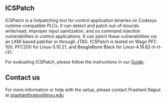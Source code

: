 ## ICSPatch
ICSPatch is a hotpatching tool for control application binaries on Codesys runtime-compatible PLCs. It can detect and patch out-of-bounds write/read, improper input sanitization, and os command injection vulnerabilities in control applications. It can patch these vulnerabilities via an LKM-based patcher or through JTAG. ICSPatch is tested on Wago PFC 100, PFC200 for Linux-5.10.21, and BeagleBone Black for Linux-4.19.82-ti-rt-r31.

For evaluating ICSPatch, please follow the instructions in our [Guide](main/README.md).

## Contact us
For more information or help with the setup, please contact Prashant Rajput at prashanthrajput@nyu.edu